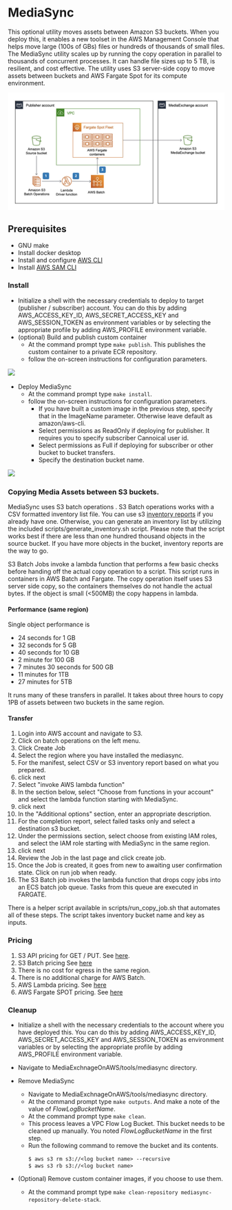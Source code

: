# MediaSync

This optional utility moves assets between Amazon S3 buckets. When you deploy this, it enables a new toolset in the AWS Management Console that helps move large (100s of GBs) files or hundreds of thousands of small files. The MediaSync utility scales up by running the copy operation in parallel to thousands of concurrent processes. It can handle file sizes up to 5 TB, is resilient, and cost effective. The utility uses S3 server-side copy to move assets between buckets and AWS Fargate Spot for its compute environment.

![Architecture](images/mediasync.jpeg)


## Prerequisites
* GNU make
* Install docker desktop
* Install and configure [AWS CLI](https://docs.aws.amazon.com/cli/latest/userguide/cli-chap-install.html)
* Install [AWS SAM CLI](https://docs.aws.amazon.com/serverless-application-model/latest/developerguide/serverless-sam-cli-install.html)


### Install
* Initialize a shell with the necessary credentials to deploy to target (publisher / subscriber) account. You can do this by adding AWS_ACCESS_KEY_ID, AWS_SECRET_ACCESS_KEY and AWS_SESSION_TOKEN as environment variables or by selecting the appropriate profile by adding AWS_PROFILE environment variable.
* (optional) Build and publish custom container
  * At the command prompt type `make publish`. This publishes the custom container to a private ECR repository.
  * follow the on-screen instructions for configuration parameters.

![](images/repo.gif)

* Deploy MediaSync
  * At the command prompt type `make install`.
  * follow the on-screen instructions for configuration parameters.
    * If you have built a custom image in the previous step, specify that in the ImageName parameter. Otherwise leave default as amazon/aws-cli.
    * Select permissions as ReadOnly if deploying for publisher. It requires you to specify subscriber Cannoical user id.
    * Select permissions as Full if deploying for subscriber or other bucket to bucket transfers.
    * Specify the destination bucket name.

![](images/install.gif)

### Copying Media Assets between S3 buckets.

MediaSync uses S3 batch operations . S3 Batch operations works with a CSV formatted inventory list file. You can use s3 [inventory reports](https://docs.aws.amazon.com/AmazonS3/latest/userguide/storage-inventory.html) if you already have one. Otherwise, you can generate an inventory list by utilizing the included scripts/generate_inventory.sh script. Please note that the script works best if there are less than one hundred thousand objects in the source bucket. If you have more objects in the bucket, inventory reports are the way to go.

S3 Batch Jobs invoke a lambda function that performs a few basic checks before handing off the actual copy operation to a script. This script runs in containers in AWS Batch and Fargate. The copy operation itself uses S3 server side copy, so the containers themselves do not handle the actual bytes. If the object is small (<500MB) the copy happens in lambda.

#### Performance (same region)

Single object performance is

* 24 seconds for 1 GB
* 32 seconds for 5 GB
* 40 seconds for 10 GB
* 2 minute for 100 GB
* 7 minutes 30 seconds for 500 GB
* 11 minutes for 1TB
* 27 minutes for 5TB

It runs many of these transfers in parallel. It takes about three hours to copy 1PB of assets between two buckets in the same region.


#### Transfer

1. Login into AWS account and navigate to S3.
1. Click on batch operations on the left menu.
1. Click Create Job
  1. Select the region where you have installed the mediasync.
  1. For the manifest, select CSV or S3 inventory report based on what you prepared.
  1. click next
  1. Select "invoke AWS lambda function"
  1. In the section below, select "Choose from functions in your account" and select the lambda function starting with MediaSync.
  1. click next
  1. In the "Additional options" section, enter an appropriate description.
  1. For the completion report, select failed tasks only and select a destination s3 bucket.
  1. Under the permissions section, select choose from existing IAM roles, and select the IAM role starting with MediaSync in the same region.
  1. click next
  1. Review the Job in the last page and click create job.
1. Once the Job is created, it goes from new to awaiting user confirmation state. Click on run job when ready.
1. The S3 Batch job invokes the lambda function that drops copy jobs into an ECS batch job queue. Tasks from this queue are executed in FARGATE.  

There is a helper script available in scripts/run_copy_job.sh that automates all of these steps. The script takes inventory bucket name and key as inputs.


### Pricing

1. S3 API pricing for GET / PUT. See [here](https://aws.amazon.com/s3/pricing/).
1. S3 Batch pricing See [here](https://aws.amazon.com/s3/pricing/)
1. There is no cost for egress in the same region.
1. There is no additional charge for AWS Batch.
1. AWS Lambda pricing. See [here](https://aws.amazon.com/lambda/pricing/)
1. AWS Fargate SPOT pricing. See [here](https://aws.amazon.com/fargate/pricing/)


### Cleanup

* Initialize a shell with the necessary credentials to the account where you have deployed this. You can do this by adding AWS_ACCESS_KEY_ID, AWS_SECRET_ACCESS_KEY and AWS_SESSION_TOKEN as environment variables or by selecting the appropriate profile by adding AWS_PROFILE environment variable.

* Navigate to MediaExchnageOnAWS/tools/mediasync directory.
* Remove MediaSync
  * Navigate to MediaExchnageOnAWS/tools/mediasync directory.
  * At the command prompt type `make outputs`. And make a note of the value of _FlowLogBucketName_.
  * At the command prompt type `make clean`.
  * This process leaves a VPC Flow Log Bucket. This bucket needs to be cleaned up manually. You noted _FlowLogBucketName_ in the first step.
  * Run the following command to remove the bucket and its contents.
    ```
    $ aws s3 rm s3://<log bucket name> --recursive
    $ aws s3 rb s3://<log bucket name>
    ```
* (Optional) Remove custom container images, if you choose to use them.
  *  At the command prompt type `make clean-repository mediasync-repository-delete-stack`.
